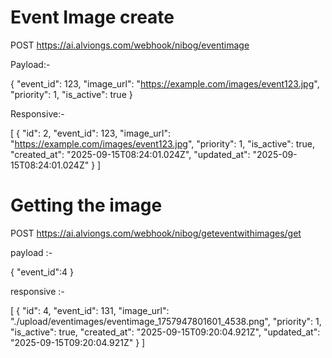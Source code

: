 # Event Image create

POST https://ai.alviongs.com/webhook/nibog/eventimage

Payload:-

{
  "event_id": 123,
  "image_url": "https://example.com/images/event123.jpg",
  "priority": 1,
  "is_active": true
}

Responsive:-

[
    {
        "id": 2,
        "event_id": 123,
        "image_url": "https://example.com/images/event123.jpg",
        "priority": 1,
        "is_active": true,
        "created_at": "2025-09-15T08:24:01.024Z",
        "updated_at": "2025-09-15T08:24:01.024Z"
    }
]

# Getting the image 


POST https://ai.alviongs.com/webhook/nibog/geteventwithimages/get

payload :-

{
    "event_id":4
}


responsive :-

[
    {
        "id": 4,
        "event_id": 131,
        "image_url": "./upload/eventimages/eventimage_1757947801601_4538.png",
        "priority": 1,
        "is_active": true,
        "created_at": "2025-09-15T09:20:04.921Z",
        "updated_at": "2025-09-15T09:20:04.921Z"
    }
]


